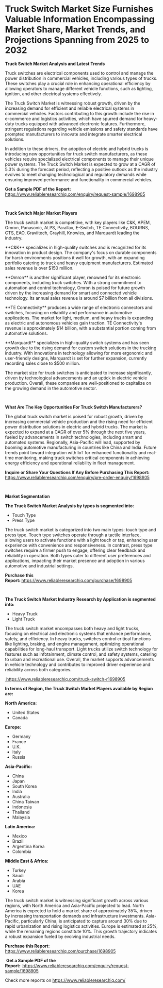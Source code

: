 <p><h1>Truck Switch Market Size Furnishes Valuable Information Encompassing Market Share, Market Trends, and Projections Spanning from 2025 to 2032</h1></p><p><strong>Truck Switch Market Analysis and Latest Trends</strong></p>
<p><p>Truck switches are electrical components used to control and manage the power distribution in commercial vehicles, including various types of trucks. These switches play a crucial role in enhancing operational efficiency by allowing operators to manage different vehicle functions, such as lighting, ignition, and other electrical systems effectively.</p><p>The Truck Switch Market is witnessing robust growth, driven by the increasing demand for efficient and reliable electrical systems in commercial vehicles. Factors contributing to this growth include the rise in e-commerce and logistics activities, which have spurred demand for heavy-duty trucks equipped with advanced electronic features. Furthermore, stringent regulations regarding vehicle emissions and safety standards have prompted manufacturers to innovate and integrate smarter electrical solutions.</p><p>In addition to these drivers, the adoption of electric and hybrid trucks is introducing new opportunities for truck switch manufacturers, as these vehicles require specialized electrical components to manage their unique power systems. The Truck Switch Market is expected to grow at a CAGR of 5.3% during the forecast period, reflecting a positive outlook as the industry evolves to meet changing technological and regulatory demands while ensuring improved performance and functionality in commercial vehicles.</p></p>
<p><strong>Get a Sample PDF of the Report:&nbsp;</strong> <a href="https://www.reliableresearchiq.com/enquiry/request-sample/1698905?utm_campaign=1082&utm_medium=2&utm_source=Github&utm_content=ia&utm_term=09012025&utm_id=truck-switch">https://www.reliableresearchiq.com/enquiry/request-sample/1698905</a></p>
<p>&nbsp;</p>
<p><strong>Truck Switch Major Market Players</strong></p>
<p><p>The truck switch market is competitive, with key players like C&K, APEM, Omron, Panasonic, ALPS, Parallax, E-Switch, TE Connectivity, BOURNS, CTS, EAO, Graviitech, Grayhill, Knowles, and Marquardt leading the industry.</p><p>**C&K** specializes in high-quality switches and is recognized for its innovation in product design. The company's focus on durable components for harsh environments positions it well for growth, with an expanding portfolio catering to truck and heavy equipment manufacturers. Estimated sales revenue is over $150 million.</p><p>**Omron** is another significant player, renowned for its electronic components, including truck switches. With a strong commitment to automation and control technology, Omron is poised for future growth driven by the increasing demand for smart and connected vehicle technology. Its annual sales revenue is around $7 billion from all divisions.</p><p>**TE Connectivity** produces a wide range of electronic connectors and switches, focusing on reliability and performance in automotive applications. The market for light, medium, and heavy trucks is expanding as electric and autonomous vehicles gain traction. TE Connectivity's revenue is approximately $14 billion, with a substantial portion coming from automotive solutions.</p><p>**Marquardt** specializes in high-quality switch systems and has seen growth due to the rising demand for custom switch solutions in the trucking industry. With innovations in technology allowing for more ergonomic and user-friendly designs, Marquardt is set for further expansion, currently recording sales close to $500 million.</p><p>The market size for truck switches is anticipated to increase significantly, driven by technological advancements and an uptick in electric vehicle production. Overall, these companies are well-positioned to capitalize on the growing demand in the automotive sector.</p></p>
<p>&nbsp;</p>
<p><strong>What Are The Key Opportunities For Truck Switch Manufacturers?</strong></p>
<p><p>The global truck switch market is poised for robust growth, driven by increasing commercial vehicle production and the rising need for efficient power distribution solutions in electric and hybrid trucks. The market is expected to expand at a CAGR of over 5% through the next five years, fueled by advancements in switch technologies, including smart and automated systems. Regionally, Asia-Pacific will lead, supported by booming automotive manufacturing in countries like China and India. Future trends point toward integration with IoT for enhanced functionality and real-time monitoring, making truck switches critical components in achieving energy efficiency and operational reliability in fleet management.</p></p>
<p><strong>Inquire or Share Your Questions If Any Before Purchasing This Report:</strong> <a href="https://www.reliableresearchiq.com/enquiry/pre-order-enquiry/1698905?utm_campaign=1082&utm_medium=2&utm_source=Github&utm_content=ia&utm_term=09012025&utm_id=truck-switch">https://www.reliableresearchiq.com/enquiry/pre-order-enquiry/1698905</a></p>
<p>&nbsp;</p>
<p><strong>Market Segmentation</strong></p>
<p><strong>The Truck Switch Market Analysis by types is segmented into:</strong></p>
<p><ul><li>Touch Type</li><li>Press Type</li></ul></p>
<p><p>The truck switch market is categorized into two main types: touch type and press type. Touch type switches operate through a tactile interface, allowing users to activate functions with a light touch or tap, enhancing user experience with convenience and responsiveness. In contrast, press type switches require a firmer push to engage, offering clear feedback and reliability in operation. Both types cater to different user preferences and applications, impacting their market presence and adoption in various automotive and industrial settings.</p></p>
<p><strong>Purchase this Report:&nbsp;</strong><a href="https://www.reliableresearchiq.com/purchase/1698905?utm_campaign=1082&utm_medium=2&utm_source=Github&utm_content=ia&utm_term=09012025&utm_id=truck-switch">https://www.reliableresearchiq.com/purchase/1698905</a></p>
<p>&nbsp;</p>
<p><strong>The Truck Switch Market Industry Research by Application is segmented into:</strong></p>
<p><ul><li>Heavy Truck</li><li>Light Truck</li></ul></p>
<p><p>The truck switch market encompasses both heavy and light trucks, focusing on electrical and electronic systems that enhance performance, safety, and efficiency. In heavy trucks, switches control critical functions like lighting, braking, and engine management, optimizing operational capabilities for long-haul transport. Light trucks utilize switch technology for features such as infotainment, climate control, and safety systems, catering to urban and recreational use. Overall, the market supports advancements in vehicle technology and contributes to improved driver experience and reliability across both categories.</p></p>
<p><a href="https://www.reliableresearchiq.com/truck-switch-r1698905?utm_campaign=1082&utm_medium=2&utm_source=Github&utm_content=ia&utm_term=09012025&utm_id=truck-switch">&nbsp;https://www.reliableresearchiq.com/truck-switch-r1698905</a></p>
<p><strong>In terms of Region, the Truck Switch Market Players available by Region are:</strong></p>
<p>
    <p> <strong> North America: </strong>
        <ul>
            <li>United States</li>
            <li>Canada</li>
        </ul>
        </p> 
    <p> <strong> Europe: </strong>
        <ul>
            <li>Germany</li>
            <li>France</li>
            <li>U.K.</li>
            <li>Italy</li>
            <li>Russia</li>
        </ul>
        </p> 
    <p> <strong> Asia-Pacific: </strong>
        <ul>
            <li>China</li>
            <li>Japan</li>
            <li>South Korea</li>
            <li>India</li>
            <li>Australia</li>
            <li>China Taiwan</li>
            <li>Indonesia</li>
            <li>Thailand</li>
            <li>Malaysia</li>
        </ul>
        </p> 
    <p> <strong> Latin America: </strong>
        <ul>
            <li>Mexico</li>
            <li>Brazil</li>
            <li>Argentina Korea</li>
            <li>Colombia</li>
        </ul>
        </p> 
    <p> <strong> Middle East & Africa: </strong>
        <ul>
            <li>Turkey</li>
            <li>Saudi</li>
            <li>Arabia</li>
            <li>UAE</li>
            <li>Korea</li>
        </ul>
    </p>
    </p>
<p><p>The truck switch market is witnessing significant growth across various regions, with North America and Asia-Pacific projected to lead. North America is expected to hold a market share of approximately 35%, driven by increasing transportation demands and infrastructure investments. Asia-Pacific, particularly China, is anticipated to capture around 30% due to rapid urbanization and rising logistics activities. Europe is estimated at 25%, while the remaining regions constitute 10%. This growth trajectory indicates a robust expansion fueled by evolving industrial needs.</p></p>
<p><strong>Purchase this Report: </strong><a href="https://www.reliableresearchiq.com/purchase/1698905?utm_campaign=1082&utm_medium=2&utm_source=Github&utm_content=ia&utm_term=09012025&utm_id=truck-switch">https://www.reliableresearchiq.com/purchase/1698905</a></p>
<p>&nbsp;<strong>Get a Sample PDF of the Report:&nbsp;&nbsp;</strong><a href="https://www.reliableresearchiq.com/enquiry/request-sample/1698905?utm_campaign=1082&utm_medium=2&utm_source=Github&utm_content=ia&utm_term=09012025&utm_id=truck-switch">https://www.reliableresearchiq.com/enquiry/request-sample/1698905</a></p>
<p><strong></strong></p>
<p>Check more reports on <a href="https://www.reliableresearchiq.com/?utm_campaign=1082&utm_medium=2&utm_source=Github&utm_content=ia&utm_term=09012025&utm_id=truck-switch">https://www.reliableresearchiq.com/</a></p>